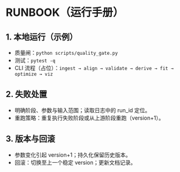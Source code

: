 # RUNBOOK（运行手册）

## 1. 本地运行（示例）
- 质量闸：`python scripts/quality_gate.py`
- 测试：`pytest -q`
- CLI 流程（占位）：`ingest → align → validate → derive → fit → optimize → viz`

## 2. 失败处置
- 明确阶段、参数与输入范围；读取日志中的 run_id 定位。
- 重跑策略：重复执行失败阶段或从上游阶段重跑（version+1）。

## 3. 版本与回滚
- 参数变化引起 version+1；持久化保留历史版本。
- 回滚：切换至上一个稳定 version；更新文档记录。

